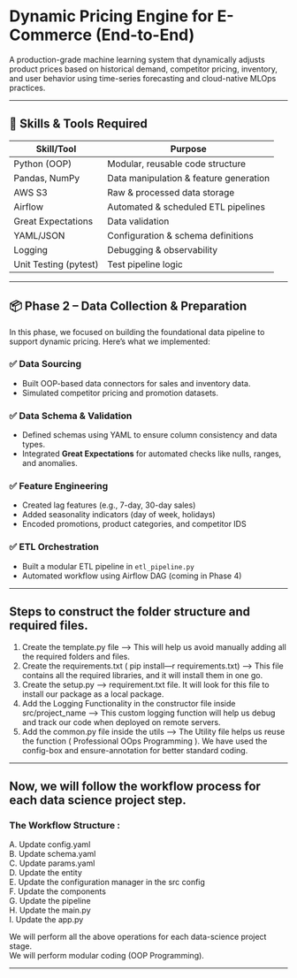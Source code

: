 # Dynamic Pricing Engine for E-Commerce (End-to-End)

A production-grade machine learning system that dynamically adjusts product prices based on historical demand, competitor pricing, inventory, and user behavior using time-series forecasting and cloud-native MLOps practices.

---

## 🚀 Skills & Tools Required

| Skill/Tool            | Purpose                                  |
|-----------------------|------------------------------------------|
| Python (OOP)          | Modular, reusable code structure         |
| Pandas, NumPy         | Data manipulation & feature generation   |
| AWS S3                | Raw & processed data storage             |
| Airflow               | Automated & scheduled ETL pipelines      |
| Great Expectations    | Data validation                          |
| YAML/JSON             | Configuration & schema definitions       |
| Logging               | Debugging & observability                |
| Unit Testing (pytest) | Test pipeline logic                      |

---

## 📦 Phase 2 – Data Collection & Preparation

In this phase, we focused on building the foundational data pipeline to support dynamic pricing. Here’s what we implemented:

### ✅ Data Sourcing
- Built OOP-based data connectors for sales and inventory data.
- Simulated competitor pricing and promotion datasets.

### ✅ Data Schema & Validation
- Defined schemas using YAML to ensure column consistency and data types.
- Integrated **Great Expectations** for automated checks like nulls, ranges, and anomalies.

### ✅ Feature Engineering
- Created lag features (e.g., 7-day, 30-day sales)
- Added seasonality indicators (day of week, holidays)
- Encoded promotions, product categories, and competitor IDS

### ✅ ETL Orchestration
- Built a modular ETL pipeline in `etl_pipeline.py`
- Automated workflow using Airflow DAG (coming in Phase 4)

------------------------------------------------------------------------------------------------------------
## Steps to construct the folder structure and required files.

1. Create the template.py file --> This will help us avoid manually adding all the required folders and files.
2. Create the requirements.txt ( pip install—r requirements.txt) --> This file contains all the required libraries, and it will install them in one go.
3. Create the setup.py --> requirement.txt file. It will look for this file to install our package as a local package.
4. Add the Logging Functionality in the constructor file inside src/project_name --> This custom logging function will help us debug and track our code when deployed on remote servers.
5. Add the common.py file inside the  utils --> The Utility file helps us reuse the function ( Professional OOps Programming ). We have used the config-box and ensure-annotation for better standard coding.

------------------------------------------------------------------------------------------------------------

## Now, we will follow the workflow process for each data science project step.

### The Workflow Structure :
A.  Update config.yaml  
B.  Update schema.yaml  
C.  Update params.yaml  
D.  Update the entity  
E.  Update the configuration manager in the src config  
F.  Update the components  
G.  Update the pipeline  
H.  Update the main.py  
I.  Update the app.py  

We will perform all the above operations for each data-science project stage.  
We will perform modular coding (OOP Programming).

------------------------------------------------------------------------------------------------------------
